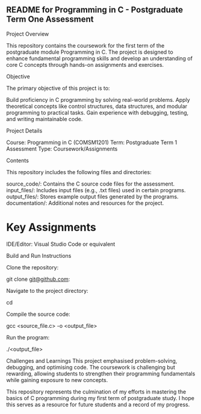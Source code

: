 ## README for Programming in C - Postgraduate Term One Assessment

Project Overview

This repository contains the coursework for the first term of the postgraduate module Programming in C. 
The project is designed to enhance fundamental programming skills and develop an understanding of core C concepts through hands-on assignments and exercises.

Objective

The primary objective of this project is to:

Build proficiency in C programming by solving real-world problems.
Apply theoretical concepts like control structures, data structures, and modular programming to practical tasks.
Gain experience with debugging, testing, and writing maintainable code.

Project Details

Course: Programming in C (COMSM1201)
Term: Postgraduate Term 1
Assessment Type: Coursework/Assignments

Contents

This repository includes the following files and directories:

source_code/: Contains the C source code files for the assessment.
input_files/: Includes input files (e.g., .txt files) used in certain programs.
output_files/: Stores example output files generated by the programs.
documentation/: Additional notes and resources for the project.


# Key Assignments

IDE/Editor: Visual Studio Code or equivalent

Build and Run Instructions

Clone the repository:

git clone git@github.com:<your-repository-url>

Navigate to the project directory:

cd <project-directory>

Compile the source code:

gcc <source_file.c> -o <output_file>

Run the program:

./<output_file>

Challenges and Learnings
This project emphasised problem-solving, debugging, and optimising code. The coursework is challenging but rewarding, allowing students to strengthen their programming fundamentals while gaining exposure to new concepts.

This repository represents the culmination of my efforts in mastering the basics of C programming during my first term of postgraduate study. I hope this serves as a resource for future students and a record of my progress.

